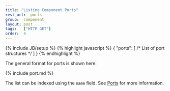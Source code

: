 ```yaml
---
title: "Listing Component Ports"
rest_url:  ports
group:  component
layout: post
tags:   ["HTTP GET"]
order:  4
---
```

{% include JB/setup %}
{% highlight javascript %}
{
    "ports": [
        /* List of port structures */
    ]
}
{% endhighlight %}

The general format for ports is shown here:

{% include port.md %}

The list can be indexed using the `name` field.  See [Ports](/api/ports.html) for more information.